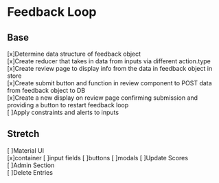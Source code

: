 # Feedback Loop

## Base
[x]Determine data structure of feedback object   
[x]Create reducer that takes in data from inputs via different action.type  
[x]Create review page to display info from the data in feedback object in store  
[x]Create submit button and function in review component to POST data from feedback object to DB  
[x]Create a new display on review page confirming submission and providing a button to restart feedback loop  
[ ]Apply constraints and alerts to inputs  

## Stretch
[ ]Material UI  
    [x]container
    [ ]input fields
    [ ]buttons
    [ ]modals
[ ]Update Scores  
[ ]Admin Section  
[ ]Delete Entries  